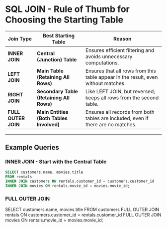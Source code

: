 # SQL JOIN - Rule of Thumb for Choosing the Starting Table

| Join Type           | Best Starting Table                      | Reason                                                                            |
| ------------------- | ---------------------------------------- | --------------------------------------------------------------------------------- |
| **INNER JOIN**      | **Central (Junction) Table**             | Ensures efficient filtering and avoids unnecessary computations.                  |
| **LEFT JOIN**       | **Main Table (Retaining All Rows)**      | Ensures that all rows from this table appear in the result, even without matches. |
| **RIGHT JOIN**      | **Secondary Table (Retaining All Rows)** | Like LEFT JOIN, but reversed; keeps all rows from the second table.               |
| **FULL OUTER JOIN** | **Main Entities (Both Tables Involved)** | Ensures all records from both tables are included, even if there are no matches.  |

---

## **Example Queries**

### **INNER JOIN - Start with the Central Table**

```sql
SELECT customers.name, movies.title
FROM rentals
INNER JOIN customers ON rentals.customer_id = customers.customer_id
INNER JOIN movies ON rentals.movie_id = movies.movie_id;
```

### **FULL OUTER JOIN**

SELECT customers.name, movies.title
FROM customers
FULL OUTER JOIN rentals ON customers.customer_id = rentals.customer_id
FULL OUTER JOIN movies ON rentals.movie_id = movies.movie_id;
